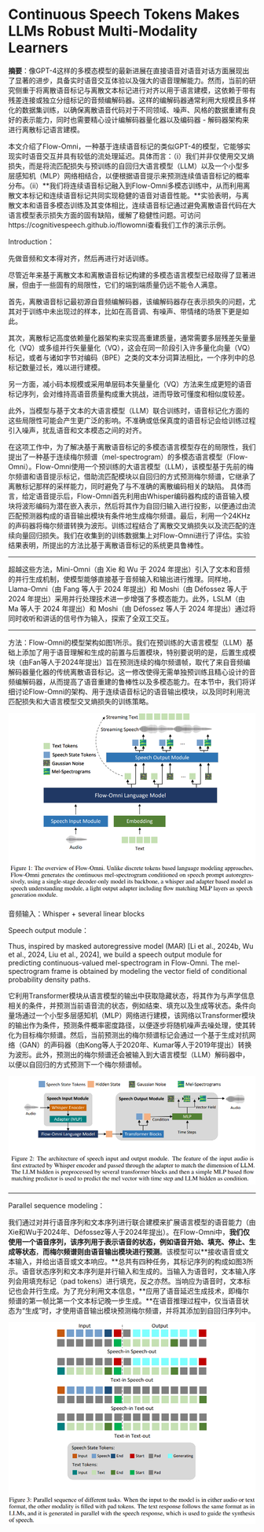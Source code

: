 # Continuous Speech Tokens Makes LLMs Robust Multi-Modality Learners

**摘要**：像GPT-4这样的多模态模型的最新进展在直接语音对语音对话方面展现出了显著的进步，具备实时语音交互体验以及强大的语音理解能力。然而，当前的研究侧重于将离散语音标记与离散文本标记进行对齐以用于语言建模，这依赖于带有残差连接或独立分组标记的音频编解码器。这样的编解码器通常利用大规模且多样化的数据集训练，以确保离散语音代码对于不同领域、噪声、风格的数据重建有良好的表示能力，同时也需要精心设计编解码器量化器以及编码器 - 解码器架构来进行离散标记语言建模。

本文介绍了Flow-Omni，一种基于连续语音标记的类似GPT-4的模型，它能够实现实时语音交互并具有较低的流处理延迟。具体而言：（i）我们并非仅使用交叉熵损失，而是将流匹配损失与预训练的自回归大语言模型（LLM）以及一个小型多层感知机（MLP）网络相结合，以便根据语音提示来预测连续值语音标记的概率分布。（ii）**我们将连续语音标记融入到Flow-Omni多模态训练中，从而利用离散文本标记和连续语音标记共同实现稳健的语音对语音性能。**实验表明，与离散文本和语音多模态训练及其变体相比，连续语音标记通过避免离散语音代码在大语言模型表示损失方面的固有缺陷，缓解了稳健性问题。可访问https://cognitivespeech.github.io/flowomni查看我们工作的演示示例。

Introduction：

先做音频和文本得对齐，然后再进行对话训练。

尽管近年来基于离散文本和离散语音标记构建的多模态语言模型已经取得了显著进展，但由于一些固有的局限性，它们的端到端质量仍远不能令人满意。

首先，离散语音标记最初源自音频编解码器，该编解码器存在表示损失的问题，尤其对于训练中未出现过的样本，比如在高音调、有噪声、带情绪的场景下更是如此。

其次，离散标记高度依赖量化器架构来实现高重建质量，通常需要多层残差矢量量化（VQ）或多组并行矢量量化（VQ），这会在同一阶段引入许多量化向量（VQ）标记，或者与诸如字节对编码（BPE）之类的文本分词算法相比，一个序列中的总标记数量过长，难以进行建模。

另一方面，减小码本规模或采用单层码本矢量量化（VQ）方法来生成更短的语音标记序列，会对维持高语音质量构成重大挑战，进而导致可懂度和相似度较差。

此外，当模型与基于文本的大语言模型（LLM）联合训练时，语音标记化方面的这些局限性可能会产生更广泛的影响。不准确或低保真度的语音标记会给训练过程引入噪声，扰乱语音和文本模态之间的对齐。

在这项工作中，为了解决基于离散语音标记的多模态语言模型存在的局限性，我们提出了一种基于连续梅尔频谱（mel-spectrogram）的多模态语言模型（Flow-Omni）。Flow-Omni使用一个预训练的大语言模型（LLM），该模型基于先前的梅尔频谱和语音提示标记，借助流匹配模块以自回归的方式预测梅尔频谱，它继承了离散标记那样的采样能力，同时避免了与不准确的离散编码相关的缺陷。  具体而言，给定语音提示后，Flow-Omni首先利用由Whisper编码器构成的语音输入模块将波形编码为潜在嵌入表示，然后将其作为自回归输入进行投影，以便通过由流匹配预测器构成的语音输出模块有条件地生成梅尔频谱。最后，利用一个24KHz的声码器将梅尔频谱转换为波形。训练过程结合了离散交叉熵损失以及流匹配的连续向量回归损失。我们在收集到的训练数据集上对Flow-Omni进行了评估。实验结果表明，所提出的方法比基于离散语音标记的系统更具鲁棒性。

---

超越这些方法，Mini-Omni（由 Xie 和 Wu 于 2024 年提出）引入了文本和音频的并行生成机制，使模型能够直接基于音频输入和输出进行推理。同样地，Llama-Omni（由 Fang 等人于 2024 年提出）和 Moshi（由 Défossez 等人于 2024 年提出）采用并行处理技术进一步增强了多模态能力。此外，LSLM（由 Ma 等人于 2024 年提出）和 Moshi（由 Défossez 等人于 2024 年提出）通过将同时收听和讲话的信号作为输入，探索了全双工交互。

---

方法：Flow-Omni的模型架构如图1所示。我们在预训练的大语言模型（LLM）基础上添加了用于语音理解和生成的前置与后置模块，特别要说明的是，后置生成模块（由Fan等人于2024年提出）旨在预测连续的梅尔频谱帧，取代了来自音频编解码器量化器的传统离散语音标记。这一修改使得无需单独预训练且精心设计的音频编解码器，从而提高了语音重建的鲁棒性以及多模态能力。在本节中，我们将详细讨论Flow-Omni的架构、用于连续语音标记的语音输出模块，以及同时利用流匹配损失和大语言模型交叉熵损失的训练策略。

![image.png](assets/Flow_mini_overview.png)

音频输入：Whisper + several linear blocks

Speech output module：

Thus, inspired by masked autoregressive model (MAR) [Li et al., 2024b, Wu et al., 2024, Liu et al., 2024], we build a speech output module for predicting continuous-valued mel-spectrogram in Flow-Omni. The mel-spectrogram frame is obtained by modeling the vector field of conditional probability density paths.

它利用Transformer模块从语言模型的输出中获取隐藏状态，将其作为与声学信息相关的条件，并预测当前语音流的状态，例如结束、填充以及生成等状态。条件向量场通过一个小型多层感知机（MLP）网络进行建模，该网络以Transformer模块的输出作为条件，预测条件概率密度路径，以便逐步将随机噪声去噪处理，使其转化为目标梅尔频谱。然后，当前预测出的梅尔频谱标记会通过一个基于生成对抗网络（GAN）的声码器（由Kong等人于2020年、Kumar等人于2019年提出）转换为波形。此外，预测出的梅尔频谱还会被输入到大语言模型（LLM）解码器中，以便以自回归的方式预测下一个梅尔频谱帧。

![image.png](assets/Flow_omini_speech.png)

---

Parallel sequence modeling：

我们通过对并行语音序列和文本序列进行联合建模来扩展语言模型的语音能力（由Xie和Wu于2024年、Défossez等人于2024年提出）。在Flow-Omni中，**我们仅使用一个语音序列，该序列用于表示语音的状态，例如语音开始、填充、停止、生成等状态**，**而梅尔频谱则由语音输出模块进行预测**。该模型可以**接收语音或文本输入，并给出语音或文本响应。**总共有四种任务，其标记序列的构成如图3所示。语音状态序列和文本序列是并行输入和生成的。当输入为语音时，文本输入序列会用填充标记（pad tokens）进行填充，反之亦然。当响应为语音时，文本标记也会并行生成。为了充分利用文本信息，**应用了语音延迟生成技术，即梅尔频谱的第一帧比第一个文本标记晚一步生成。**在语音推理过程中，仅当语音状态为“生成”时，才使用语音输出模块预测梅尔频谱，并将其添加到自回归序列中。

![image.png](assets/parallel_sequence.png)
